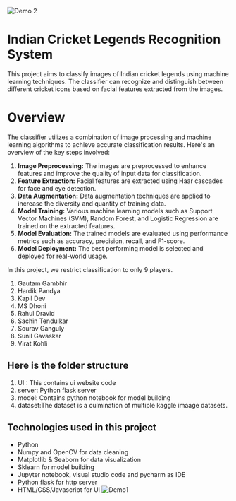 ![Demo 2](https://github.com/Anshul-AM/Indian-Cricket-Legends-Recognition-System/assets/150291680/93c743f6-a7af-4144-8240-7351762a1e0a)

# Indian Cricket Legends Recognition System
This project aims to classify images of Indian cricket legends using machine learning techniques. The classifier can recognize and distinguish between different cricket icons based on facial features extracted from the images.

# Overview
The classifier utilizes a combination of image processing and machine learning algorithms to achieve accurate classification results. Here's an overview of the key steps involved:

1. **Image Preprocessing:** The images are preprocessed to enhance features and improve the quality of input data for classification.
2. **Feature Extraction:** Facial features are extracted using Haar cascades for face and eye detection.
3. **Data Augmentation:** Data augmentation techniques are applied to increase the diversity and quantity of training data.
4. **Model Training:** Various machine learning models such as Support Vector Machines (SVM), Random Forest, and Logistic Regression are trained on the extracted features.
5. **Model Evaluation:** The trained models are evaluated using performance metrics such as accuracy, precision, recall, and F1-score.
6. **Model Deployment:** The best performing model is selected and deployed for real-world usage.

In this project, we restrict classification to only 9 players.

1. Gautam Gambhir
2. Hardik Pandya
3. Kapil Dev
4. MS Dhoni
5. Rahul Dravid
6. Sachin Tendulkar
7. Sourav Ganguly
8. Sunil Gavaskar
9. Virat Kohli

    
## Here is the folder structure

1. UI : This contains ui website code
2. server: Python flask server
3. model: Contains python notebook for model building
4. dataset:The dataset is a culmination of multiple kaggle imaage datasets.
   
## Technologies used in this project

* Python
* Numpy and OpenCV for data cleaning
* Matplotlib & Seaborn for data visualization
* Sklearn for model building
* Jupyter notebook, visual studio code and pycharm as IDE
* Python flask for http server
* HTML/CSS/Javascript for UI
![Demo1](https://github.com/Anshul-AM/Indian-Cricket-Legends-Recognition-System/assets/150291680/1d4ba593-30a2-476a-af6a-1d7ac9b5eb3b)
